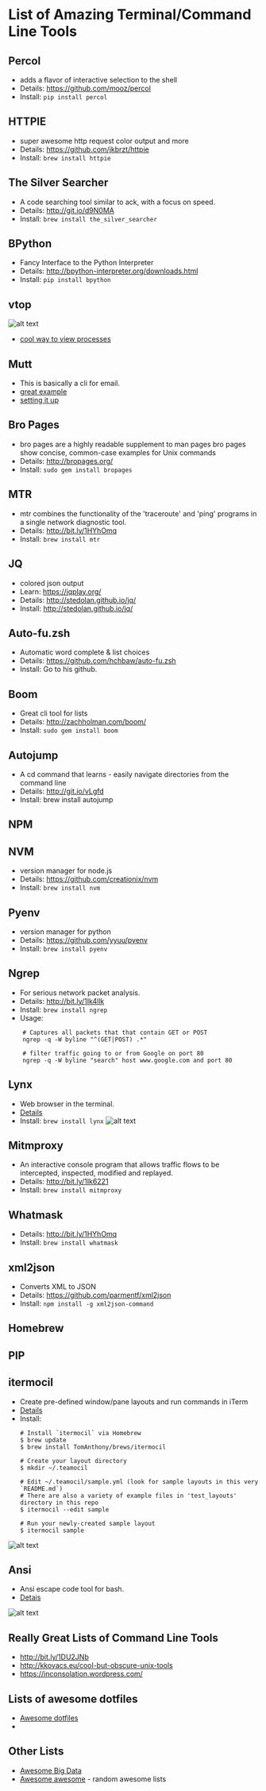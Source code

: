 List of Amazing Terminal/Command Line Tools
===========================================

Percol
------
- adds a flavor of interactive selection to the shell
- Details: https://github.com/mooz/percol
- Install: `pip install percol`

HTTPIE
------
- super awesome http request color output and more
- Details: https://github.com/jkbrzt/httpie
- Install: `brew install httpie`

The Silver Searcher
-------------------
- A code searching tool similar to ack, with a focus on speed.
- Details: http://git.io/d9N0MA
- Install: `brew install the_silver_searcher`

BPython
-------
- Fancy Interface to the Python Interpreter
- Details: http://bpython-interpreter.org/downloads.html
- Install: `pip install bpython`

 
vtop
----
![alt text](http://imgur.com/QadBfPU.png "Title")
- [cool way to view processes](https://parall.ax/blog/view/3131/vtop-revisiting-the-activity-monitor)

Mutt
----
 - This is basically a cli for email.
 - [great example](https://github.com/purzelrakete/dotfiles)
 - [setting it up](http://stevelosh.com/blog/2012/10/the-homely-mutt/) 

 
Bro Pages
---------
- bro pages are a highly readable supplement to man pages
  bro pages show concise, common-case examples for Unix commands
- Details: http://bropages.org/
- Install: `sudo gem install bropages`

MTR
----
- mtr combines the functionality of the 'traceroute' and 'ping' programs in a single network diagnostic tool.
- Details: http://bit.ly/1HYhOmq
- Install: `brew install mtr`

JQ
---
- colored json output
- Learn:   https://jqplay.org/
- Details: http://stedolan.github.io/jq/
- Install: http://stedolan.github.io/jq/

Auto-fu.zsh
-----------
- Automatic word complete & list choices
- Details: https://github.com/hchbaw/auto-fu.zsh
- Install: Go to his github.

Boom
-----
- Great cli tool for lists
- Details: http://zachholman.com/boom/
- Install: `sudo gem install boom`

Autojump
--------
- A cd command that learns - easily navigate directories from the command line
- Details: http://git.io/vLgfd
- Install: brew install autojump

NPM
---

NVM
---
- version manager for node.js
- Details: https://github.com/creationix/nvm
- Install: `brew install nvm`

Pyenv
-----
- version manager for python
- Details: https://github.com/yyuu/pyenv
- Install: `brew install pyenv`

Ngrep
-----
- For serious network packet analysis.
- Details: http://bit.ly/1Ik4llk
- Install: `brew install ngrep`
- Usage:
```
    # Captures all packets that that contain GET or POST
    ngrep -q -W byline "^(GET|POST) .*"

    # filter traffic going to or from Google on port 80
    ngrep -q -W byline "search" host www.google.com and port 80
```

Lynx
----
 - Web browser in the terminal.
 - [Details](http://lynx.invisible-island.net/lynx_help/lynx_help_main.html)
 - Install: `brew install lynx`
![alt text](http://www.tecmint.com/wp-content/uploads/2015/04/lynx-commandline-web-browsing.gif "Title")

Mitmproxy
---------
- An interactive console program that allows traffic flows to be intercepted, inspected, modified and replayed.
- Details: http://bit.ly/1Ik6221
- Install: `brew install mitmproxy`

Whatmask
---------
- Details: http://bit.ly/1HYhOmq
- Install: `brew install whatmask`

xml2json
--------
- Converts XML to JSON
- Details: https://github.com/parmentf/xml2json
- Install: `npm install -g xml2json-command`

Homebrew
--------

PIP
---

itermocil
---------
 - Create pre-defined window/pane layouts and run commands in iTerm
 - [Details](https://github.com/TomAnthony/itermocil)
 - Install:
   ```
   # Install `itermocil` via Homebrew
   $ brew update
   $ brew install TomAnthony/brews/itermocil
   
   # Create your layout directory
   $ mkdir ~/.teamocil
   
   # Edit ~/.teamocil/sample.yml (look for sample layouts in this very `README.md`)
   # There are also a variety of example files in 'test_layouts' directory in this repo
   $ itermocil --edit sample
   
   # Run your newly-created sample layout
   $ itermocil sample
   ```
 
 ![alt text](http://imgur.com/n9E8aPe.png "Title")

Ansi
----
 - Ansi escape code tool for bash.
 - [Detais](https://github.com/fidian/ansi)
 
 ![alt text](http://imgur.com/uT0FB2c.png "Title")

Really Great Lists of Command Line Tools
----------------------------------------
- http://bit.ly/1DU2JNb
- http://kkovacs.eu/cool-but-obscure-unix-tools
- https://inconsolation.wordpress.com/

Lists of awesome dotfiles
-------------------------
- [Awesome dotfiles](https://github.com/webpro/awesome-dotfiles)
- 

Other Lists
------------
 - [Awesome Big Data](https://github.com/onurakpolat/awesome-bigdata)
 - [Awesome awesome](https://github.com/emijrp/awesome-awesome) - random awesome lists
